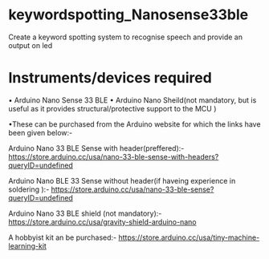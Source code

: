 # keywordspotting_Nanosense33ble
Create a keyword spotting system to recognise speech and provide an output on led
#
# Instruments/devices required
• Arduino Nano Sense 33 BLE
• Arduino Nano Sheild(not mandatory, but is useful as it provides structural/protective support to the MCU )

•These can be purchased from the Arduino website for which the links have been given below:-
  
  Arduino Nano 33 BLE Sense with header(preffered):-  https://store.arduino.cc/usa/nano-33-ble-sense-with-headers?queryID=undefined
  
  Arduino Nano BLE 33 Sense without header(if haveing experience in soldering ):- https://store.arduino.cc/usa/nano-33-ble-sense?queryID=undefined
  
  Arduino Nano 33 BLE shield (not mandatory):- https://store.arduino.cc/usa/gravity-shield-arduino-nano
  
  A hobbyist kit an be purchased:- https://store.arduino.cc/usa/tiny-machine-learning-kit
  #
  #


